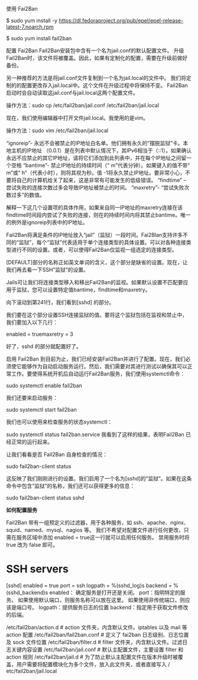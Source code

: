 使用 Fai2Ban

$ sudo yum install -y  https://dl.fedoraproject.org/pub/epel/epel-release-latest-7.noarch.rpm

$ sudo yum install fail2ban

配置 Fai2Ban
Fail2Ban安装包中含有一个名为jail.conf的默认配置文件。 升级Fail2Ban时，该文件将被覆盖。因此，如果有定制化的配置，需要在升级前做好备份。

另一种推荐的方法是将jail.conf文件复制到一个名为jail.local的文件中。 我们将定制的的配置更改存入jail.local中。这个文件在升级过程中将保持不变。 Fail2Ban启动时会自动读取这jail.conf与jail.local这两个配置文件。

操作方法：sudo cp /etc/fail2ban/jail.conf /etc/fail2ban/jail.local

现在，我们使用编辑器中打开文件jail.local。我使用的是vim。

操作方法：sudo vim /etc/fail2ban/jail.local

“ignoreip”- 永远不会被禁止的IP地址白名单。他们拥有永久的“摆脱监狱”卡。本地主机的IP地址  （0.0.1）是在列表中默认情况下，其IPv6相当于（::1）。如果确认永远不应禁止的其它IP地址，请将它们添加到此列表中，并在每个IP地址之间留一个空格
“bantime”- 禁止IP地址的持续时间（“ m”代表分钟）。如果键入的值不带“ m”或“ h”（代表小时），则将其视为秒。值 -1将永久禁止IP地址。要非常小心，不要将自己的计算机给关了起来，这是非常有可能发生的低级错误。
“findtime” – 尝试失败的连接次数过多会导致IP地址被禁止的时间。
“maxretry”- “尝试失败次数过多”的数值。

解释一下这几个设置项的具体作用，如果来自同一IP地址的maxretry连接在该findtime时间段内尝试了失败的连接，则在的持续时间内将其禁止bantime。唯一的例外是ignoreip列表中的IP地址。

Fail2Ban将满足条件的IP地址放入“jail”（监狱）一段时间。Fai2Blan支持许多不同的“监狱”，每个“监狱”代表适用于单个连接类型的具体设置。可以对各种连接类型进行不同的设置。或者，可以使得Fail2Ban仅监视一组选定的连接类型。

[DEFAULT]部分的名称正如英文单词的含义，这个部分是缺省的设置。现在，让我们再去看一下SSH”监狱”的设置。

Jails可让我们将连接类型移入和移出Fail2Ban的监视。如果默认设置不匹配要应用于监狱，您可以设置特定值bantime，findtime和maxretry。

向下滚动到第241行，我们看到[sshd] 的部分。

我们要在这个部分设置SSH连接监狱的值。要将这个监狱包括在监视和禁止中，我们要加入以下几行：

enabled = truemaxretry = 3

好了，sshd 的部分就配置好了。

启用 Fail2Ban
到目前为止，我们已经安装Fail2Ban并进行了配置。现在，我们必须使它能够作为自动启动服务运行。然后，我们需要对其进行测试以确保其可以正常工作。要使得系统开机后自动运行Fail2Ban服务，我们使用systemctl命令：

sudo systemctl enable fail2ban

我们还要来启动服务：

sudo systemctl start fail2ban

我们也可以使用来检查服务的状态systemctl：

sudo systemctl status fail2ban.service 我看到了这样的结果，表明Fail2Ban 已经正常的运行起来。

让我们看看是否  Fail2Ban 自身检查的情况：

sudo fail2ban-client status

这反映了我们刚刚进行的设置。我们启用了一个名为[sshd]的“监狱”。如果在这条命令中包含“监狱”的名称，我们还可以获得更多的信息：

sudo fail2ban-client status sshd

**如何配置服务**

Fail2Ban 带有一组预定义的过滤器，用于各种服务，如 ssh、apache、nginx、squid、named、mysql、nagios 等。 我们不希望对配置文件进行任何更改，只需在服务区域中添加 enabled = true这一行就可以启用任何服务。 禁用服务时将 true 改为 false 即可。

# SSH servers
[sshd]
enabled = true
port = ssh
logpath = %(sshd_log)s
backend = %(sshd_backend)s
enabled： 确定服务是打开还是关闭。
port：指明特定的服务。 如果使用默认端口，则服务名称可以放在这里。 如果使用非传统端口，则应该是端口号。
logpath：提供服务日志的位置
backend：指定用于获取文件修改的后端。

/etc/fail2ban/action.d                # action 文件夹，内含默认文件。iptables 以及 mail 等 action 配置
/etc/fail2ban/fail2ban.conf           # 定义了 fai2ban 日志级别、日志位置及 sock 文件位置
/etc/fail2ban/filter.d                # filter 文件夹，内含默认文件。过滤日志关键内容设置
/etc/fail2ban/jail.conf               # 默认主配置文件，主要设置 filter 和 action 规则
/etc/fail2ban/jail.d                  # 为了防止默认主配置文件在版本升级时被覆盖，用户需要将配置模块化为多个文件，放入此文件夹，或者直接写入 / etc/fail2ban/jail.local
